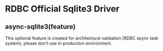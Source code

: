 # RDBC Official Sqlite3 Driver 

## async-sqlite3(feature)

This optional feature is created for architectural validation (RDBC async task system), please don't use in production environment.
